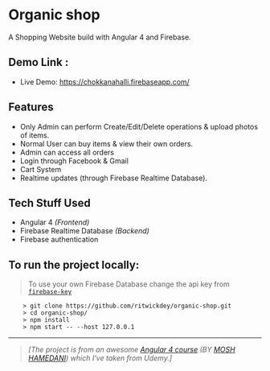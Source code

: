 # Organic shop

A Shopping Website build with Angular 4 and Firebase.


## Demo Link :

- Live Demo: https://chokkanahalli.firebaseapp.com/ 


## Features

- Only Admin can perform Create/Edit/Delete operations & upload photos of items.
- Normal User can buy items & view their own orders.
- Admin can access all orders
- Login through Facebook & Gmail
- Cart System
- Realtime updates (through Firebase Realtime Database).

## Tech Stuff Used

- Angular 4 *(Frontend)*
- Firebase Realtime Database *(Backend)*
- Firebase authentication


## To run the project locally:
> To use your own Firebase Database change the api key from [`firebase-key`](./src/private/firebase-key.ts)

```
    > git clone https://github.com/ritwickdey/organic-shop.git
    > cd organic-shop/
    > npm install
    > npm start -- --host 127.0.0.1

```

----------


> *[The project is from an awesome [Angular 4 course](https://www.udemy.com/the-complete-angular-master-class/) (BY [MOSH HAMEDANI](https://github.com/mosh-hamedani)) which I've taken from Udemy.]*



